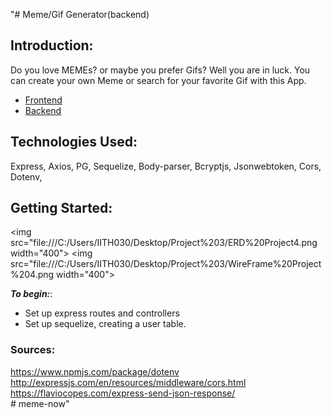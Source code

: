 "# Meme/Gif Generator(backend)

## Introduction:
Do you love MEMEs? or maybe you prefer Gifs? Well you are in luck. You can create your own Meme or search for your favorite Gif with this App. 
* [Frontend](https://github.com/jchristensen3/meme_frontend)
* [Backend](https://github.com/jchristensen3/meme-now)

## Technologies Used:
   Express, 
   Axios, 
   PG, 
   Sequelize, 
   Body-parser, 
   Bcryptjs, 
   Jsonwebtoken, 
   Cors, 
   Dotenv,
   
   
## Getting Started:

<img src="file:///C:/Users/IITH030/Desktop/Project%203/ERD%20Project4.png width="400">
<img src="file:///C:/Users/IITH030/Desktop/Project%203/WireFrame%20Project%204.png width="400">


**_To begin:_**: 
* Set up express routes and controllers
* Set up sequelize, creating a user table.


### Sources: 
https://www.npmjs.com/package/dotenv <br>
http://expressjs.com/en/resources/middleware/cors.html <br>
https://flaviocopes.com/express-send-json-response/ <br># meme-now" 
